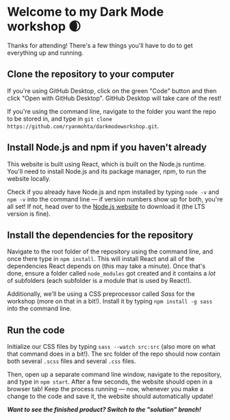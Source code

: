 # Welcome to my Dark Mode workshop 🌒

Thanks for attending! There's a few things you'll have to do to get everything up and running.

## Clone the repository to your computer
If you're using GitHub Desktop, click on the green "Code" button and then click "Open with GitHub Desktop". 
GitHub Desktop will take care of the rest!

If you're using the command line, navigate to the folder you want the repo to be stored in, and type in `git clone https://github.com/ryanmohta/darkmodeworkshop.git`.

## Install Node.js and npm if you haven't already
This website is built using React, which is built on the Node.js runtime. You'll need to install Node.js and its package manager, npm, to run the website locally.

Check if you already have Node.js and npm installed by typing `node -v` and `npm -v` into the command line — if version numbers show up for both, you're all set! If not, head over to the [Node.js website](https://nodejs.org/en/) to download it (the LTS version is fine).

## Install the dependencies for the repository
Navigate to the root folder of the repository using the command line, and once there type in `npm install`. This will install React and all of the dependencies React depends on (this may take a minute). Once that's done, ensure a folder called `node_modules` got created and it contains a _lot_ of subfolders (each subfolder is a module that is used by React!).

Additionally, we'll be using a CSS preprocessor called _Sass_ for the workshop (more on that in a bit!). Install it by typing `npm install -g sass` into the command line.

## Run the code
Initialize our CSS files by typing `sass --watch src:src` (also more on what that command does in a bit!). The src folder of the repo should now contain both several `.scss` files and several `.css` files.

Then, open up a separate command line window, navigate to the repository, and type in `npm start`. After a few seconds, the website should open in a browser tab! Keep the process running — now, whenever you make a change to the code and save it, the website should automatically update!

***Want to see the finished product? Switch to the "solution" branch!***
